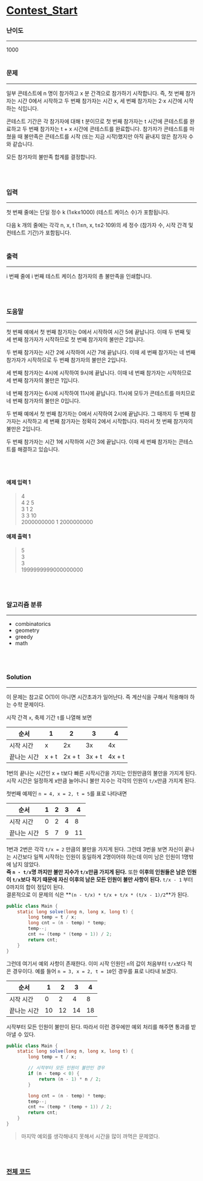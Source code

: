# [Contest_Start](https://codeforces.com/contest/1539/problem/A)

### 난이도

***
1000
<br><br>

### 문제

***
일부 콘테스트에 n 명이 참가하고 x 분 간격으로 참가하기 시작합니다. 즉, 첫 번째 참가자는 시간 0에서 시작하고 두 번째 참가자는 시간 x, 세 번째 참가자는 2⋅x 시간에 시작하는 식입니다.

콘테스트 기간은 각 참가자에 대해 t 분이므로 첫 번째 참가자는 t 시간에 콘테스트를 완료하고 두 번째 참가자는 t + x 시간에 콘테스트를 완료합니다. 참가자가 콘테스트를 마쳤을 때 불만족은 콘테스트를 시작 (또는
지금 시작)했지만 아직 끝내지 않은 참가자 수와 같습니다.

모든 참가자의 불만족 합계를 결정합니다.

<br><br>

### 입력

***
첫 번째 줄에는 단일 정수 k (1≤k≤1000) (테스트 케이스 수)가 포함됩니다.

다음 k 개의 줄에는 각각 n, x, t (1≤n, x, t≤2⋅109)의 세 정수 (참가자 수, 시작 간격 및 컨테스트 기간)가 포함됩니다.
<br><br>

### 출력

***

i 번째 줄에 i 번째 테스트 케이스 참가자의 총 불만족을 인쇄합니다.

<br><br>

### 도움말

***

첫 번째 예에서 첫 번째 참가자는 0에서 시작하여 시간 5에 끝납니다. 이때 두 번째 및 세 번째 참가자가 시작하므로 첫 번째 참가자의 불만은 2입니다.

두 번째 참가자는 시간 2에 시작하여 시간 7에 끝납니다. 이때 세 번째 참가자는 네 번째 참가자가 시작하므로 두 번째 참가자의 불만은 2입니다.

세 번째 참가자는 4시에 시작하여 9시에 끝납니다. 이때 네 번째 참가자는 시작하므로 세 번째 참가자의 불만은 1입니다.

네 번째 참가자는 6시에 시작하여 11시에 끝납니다. 11시에 모두가 콘테스트를 마치므로 네 번째 참가자의 불만은 0입니다.

두 번째 예에서 첫 번째 참가자는 0에서 시작하여 2시에 끝납니다. 그 때까지 두 번째 참가자는 시작하고 세 번째 참가자는 정확히 2에서 시작합니다. 따라서 첫 번째 참가자의 불만은 2입니다.

두 번째 참가자는 시간 1에 시작하여 시간 3에 끝납니다. 이때 세 번째 참가자는 콘테스트를 해결하고 있습니다.

<br><br>

#### 예제 입력 1

> 4     
4 2 5       
3 1 2       
3 3 10      
2000000000 1 2000000000

#### 예제 출력 1

> 5     
3       
3       
1999999999000000000

<br><br>

### 알고리즘 분류

***

* combinatorics
* geometry
* greedy
* math

<br><br>

### Solution

***

이 문제는 참고로 O(1)이 아니면 시간초과가 일어난다. 즉 계산식을 구해서 적용해야 하는 수학 문제이다.

시작 간격 `x`, 축제 기간 `t`를 나열해 보면

| 순서 | 1 | 2 |3 | 4 |
| --- | --- | --- | --- | --- |        
|시작 시간 | x | 2x | 3x | 4x |       
|끝나는 시간| x + t | 2x + t | 3x + t | 4x + t|              

1번의 끝나는 시간인 x + t보다 빠른 시작시간을 가지는 인원만큼의 불만을 가지게 된다. 시작 시간은 일정하게 x만큼 늘어나니 불만 지수는 각각의 인원이 `t/x`만큼 가지게 된다.

첫번째 예제인 `n = 4, x = 2, t = 5`를 표로 나타내면

| 순서 | 1 | 2 |3 | 4 |
| --- | --- | --- | --- | --- |        
|시작 시간 | 0 | 2 | 4 | 8 |       
|끝나는 시간| 5 | 7 | 9 | 11 |

1번과 2번은 각각 `t/x = 2` 만큼의 불만을 가지게 된다. 그런데 3번을 보면 자신이 끝나는 시간보다 일찍 시작하는 인원이 동일하게 2명이어야 하는데 이미 남은 인원이 1명밖에 남지 않았다.      
**즉 `n - t/x`명 까지만 불만 지수가 `t/x`만큼 가지게 된다.** 또한 **이후의 인원들은 남은 인원이 `t/x`보다 적기 때문에 자신 이후의 남은 모든 인원이 불만 사항이 된다.** `t/x - 1`
부터 0까지의 합이 정답이 된다.      
결론적으로 이 문제의 식은 **`(n - t/x) * t/x + t/x * (t/x - 1)/2`**가 된다.

```java
public class Main {
    static long solve(long n, long x, long t) {
        long temp = t / x;
        long cnt = (n - temp) * temp;
        temp--;
        cnt += (temp * (temp + 1)) / 2;
        return cnt;
    }
}
```

그런데 여기서 예외 사항이 존재한다. 이미 시작 인원인 `n`의 값이 처음부터 `t/x`보다 적은 경우이다. 예를 들어 `n = 3, x = 2, t = 10`인 경우를 표로 나타내 보겠다.

| 순서 | 1 | 2 |3 | 4 |
| --- | --- | --- | --- | --- |        
|시작 시간 | 0 | 2 | 4 | 8 |       
|끝나는 시간| 10 | 12 | 14 | 18 |

시작부터 모든 인원이 불만이 된다. 따라서 이런 경우에만 예외 처리를 해주면 통과를 받아낼 수 있다.

```java
public class Main {
    static long solve(long n, long x, long t) {
        long temp = t / x;

        // 시작부터 모든 인원이 불만인 경우
        if (n - temp < 0) {
            return (n - 1) * n / 2;
        }

        long cnt = (n - temp) * temp;
        temp--;
        cnt += (temp * (temp + 1)) / 2;
        return cnt;
    }
}
```

> 마지막 예외를 생각해내지 못해서 시간을 많이 까먹은 문제였다.

<br><br>

### [전체 코드](https://github.com/Jungmin-Seo0527/CodingTest/blob/main/src/codeforces/R727_D2/A_Contest_Start.java)
